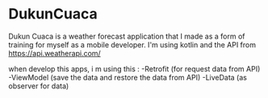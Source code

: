 # DukunCuaca
Dukun Cuaca is a weather forecast application that I made as a form of training for myself as a mobile developer. I'm using kotlin and the API from https://api.weatherapi.com/

when develop this apps, i m using this :
-Retrofit (for request data from API)
-ViewModel (save the data and restore the data from API)
-LiveData (as observer for data)
